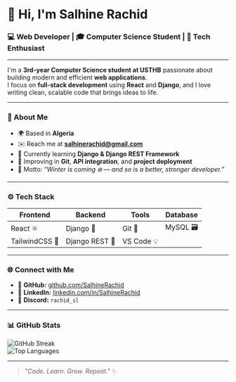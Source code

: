 # 👋 Hi, I'm **Salhine Rachid**

### 💻 Web Developer | 🎓 Computer Science Student | 🚀 Tech Enthusiast

---

I'm a **3rd-year Computer Science student at USTHB** passionate about building modern and efficient **web applications**.  
I focus on **full-stack development** using **React** and **Django**, and I love writing clean, scalable code that brings ideas to life.

---

### 🧠 About Me

- 🌍 Based in **Algeria**
- ✉️ Reach me at **[salhinerachid@gmail.com](mailto:salhinerachid@gmail.com)**
- 🧩 Currently learning **Django & Django REST Framework**
- 🧰 Improving in **Git**, **API integration**, and **project deployment**
- 💬 Motto: _“Winter is coming ❄️ — and so is a better, stronger developer.”_

---

### ⚙️ Tech Stack

| Frontend | Backend | Tools | Database |
|-----------|----------|--------|-----------|
| React ⚛️ | Django 🐍 | Git 🔧 | MySQL 🗃️ |
| TailwindCSS 🌈 | Django REST 🧩 | VS Code 💡 |  |

---

### 🌐 Connect with Me

- 🐙 **GitHub:** [github.com/SalhineRachid](https://github.com/SalhineRachid)  
- 💼 **LinkedIn:** [linkedin.com/in/SalhineRachid](https://www.linkedin.com/in/SalhineRachid)  
- 💬 **Discord:** `rachid_sl`

---

### 📊 GitHub Stats

![GitHub Streak](https://github-readme-streak-stats.herokuapp.com/?user=SalhineRachid&theme=tokyonight&hide_border=true)  
![Top Languages](https://github-readme-stats.vercel.app/api/top-langs/?username=SalhineRachid&layout=compact&theme=tokyonight&hide_border=true)

---

> _"Code. Learn. Grow. Repeat."_ ✨
